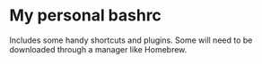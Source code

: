 # My personal bashrc

Includes some handy shortcuts and plugins. Some will need to be downloaded through a manager like Homebrew. 
